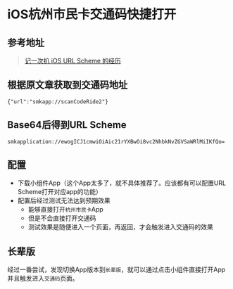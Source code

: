 # iOS杭州市民卡交通码快捷打开

## 参考地址

> [记一次扒 iOS URL Scheme 的经历](https://juejin.cn/post/7232846086833111099?searchId=2023092109074885F152DBB420B86E3C65)

## 根据原文章获取到交通码地址

`{"url":"smkapp://scanCodeRide2"}`

## Base64后得到URL Scheme

`smkapplication://ewogICJ1cmwiOiAic21rYXBwOi8vc2NhbkNvZGVSaWRlMiIKfQo=`

## 配置

- 下载小组件App（这个App太多了，就不具体推荐了。应该都有可以配置URL Scheme打开对应app的功能）
- 配置后经过测试无法达到预期效果
  - 能够直接打开`杭州市民卡`App
  - 但是不会直接打开交通码
  - 测试效果是随便进入一个页面，再返回，才会触发进入交通码的效果

## 长辈版

经过一番尝试，发现切换App版本到`长辈版`，就可以通过点击小组件直接打开App并且触发进入`交通码`页面。